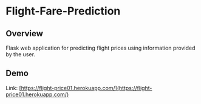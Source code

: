 # Flight-Fare-Prediction

## Overview
Flask web application for predicting flight prices using information provided by the user.
## Demo
Link: [https://flight-price01.herokuapp.com/](https://flight-price01.herokuapp.com/)
